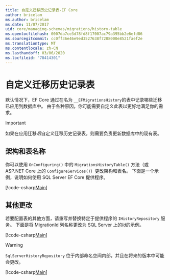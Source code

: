 ```yaml
---
title: 自定义迁移历史记录表-EF Core
author: bricelam
ms.author: bricelam
ms.date: 11/07/2017
uid: core/managing-schemas/migrations/history-table
ms.openlocfilehash: 0007da7ce3d78fd8f17007ac79a395bb2e6efd86
ms.sourcegitcommit: cc0ff36e46e9ed3527638f7208000e8521faef2e
ms.translationtype: MT
ms.contentlocale: zh-CN
ms.lasthandoff: 03/06/2020
ms.locfileid: "78414301"
---
```

# <a name="custom-migrations-history-table"></a>自定义迁移历史记录表

默认情况下，EF Core 通过在名为 `__EFMigrationsHistory`的表中记录哪些迁移已应用到数据库中。 由于各种原因，你可能需要自定义此表以更好地满足你的需求。

> [!IMPORTANT]
> 如果在应用迁移*后*自定义迁移历史记录表，则需要负责更新数据库中的现有表。

## <a name="schema-and-table-name"></a>架构和表名称

你可以使用 `OnConfiguring()` 中的 `MigrationsHistoryTable()` 方法（或 ASP.NET Core 上的 `ConfigureServices()`）更改架构和表名。 下面是一个示例，说明如何使用 SQL Server EF Core 提供程序。

[!code-csharp[Main](../../../../samples/core/Schemas/Migrations/MigrationTableNameContext.cs#TableNameContext)]

## <a name="other-changes"></a>其他更改

若要配置表的其他方面，请重写并替换特定于提供程序的 `IHistoryRepository` 服务。 下面是将 MigrationId 列名称更改为 SQL Server 上的*Id*的示例。

[!code-csharp[Main](../../../../samples/core/Schemas/Migrations/MyHistoryRepository.cs#HistoryRepositoryContext)]

> [!WARNING]
> `SqlServerHistoryRepository` 位于内部命名空间内部，并且在将来的版本中可能会更改。

[!code-csharp[Main](../../../../samples/core/Schemas/Migrations/MyHistoryRepository.cs#HistoryRepository)]
